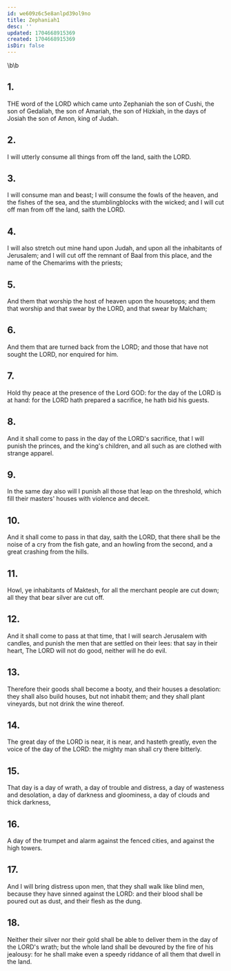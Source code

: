 ```yaml
---
id: we609z6c5e8anlpd39ol9no
title: Zephaniah1
desc: ''
updated: 1704668915369
created: 1704668915369
isDir: false
---
```

\b\b
## 1.
THE word of the LORD which came unto Zephaniah the son of Cushi, the son of Gedaliah, the son of Amariah, the son of Hizkiah, in the days of Josiah the son of Amon, king of Judah.
## 2.
I will utterly consume all things from off the land, saith the LORD.
## 3.
I will consume man and beast; I will consume the fowls of the heaven, and the fishes of the sea, and the stumblingblocks with the wicked; and I will cut off man from off the land, saith the LORD.
## 4.
I will also stretch out mine hand upon Judah, and upon all the inhabitants of Jerusalem; and I will cut off the remnant of Baal from this place, and the name of the Chemarims with the priests;
## 5.
And them that worship the host of heaven upon the housetops; and them that worship and that swear by the LORD, and that swear by Malcham;
## 6.
And them that are turned back from the LORD; and those that have not sought the LORD, nor enquired for him.
## 7.
Hold thy peace at the presence of the Lord GOD: for the day of the LORD is at hand: for the LORD hath prepared a sacrifice, he hath bid his guests.
## 8.
And it shall come to pass in the day of the LORD's sacrifice, that I will punish the princes, and the king's children, and all such as are clothed with strange apparel.
## 9.
In the same day also will I punish all those that leap on the threshold, which fill their masters' houses with violence and deceit.
## 10.
And it shall come to pass in that day, saith the LORD, that there shall be the noise of a cry from the fish gate, and an howling from the second, and a great crashing from the hills.
## 11.
Howl, ye inhabitants of Maktesh, for all the merchant people are cut down; all they that bear silver are cut off.
## 12.
And it shall come to pass at that time, that I will search Jerusalem with candles, and punish the men that are settled on their lees: that say in their heart, The LORD will not do good, neither will he do evil.
## 13.
Therefore their goods shall become a booty, and their houses a desolation: they shall also build houses, but not inhabit them; and they shall plant vineyards, but not drink the wine thereof.
## 14.
The great day of the LORD is near, it is near, and hasteth greatly, even the voice of the day of the LORD: the mighty man shall cry there bitterly.
## 15.
That day is a day of wrath, a day of trouble and distress, a day of wasteness and desolation, a day of darkness and gloominess, a day of clouds and thick darkness,
## 16.
A day of the trumpet and alarm against the fenced cities, and against the high towers.
## 17.
And I will bring distress upon men, that they shall walk like blind men, because they have sinned against the LORD: and their blood shall be poured out as dust, and their flesh as the dung.
## 18.
Neither their silver nor their gold shall be able to deliver them in the day of the LORD's wrath; but the whole land shall be devoured by the fire of his jealousy: for he shall make even a speedy riddance of all them that dwell in the land.
